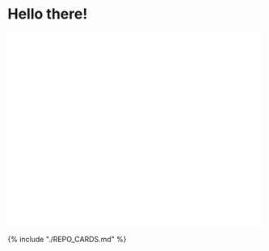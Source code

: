 # Hello there!

<picture>
  <img src="/github-metrics.svg" alt="Metrics">
</picture>

{% include "./REPO_CARDS.md" %}
